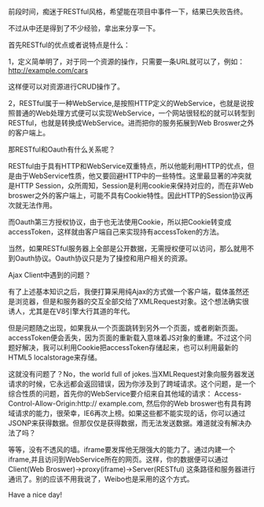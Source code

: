 前段时间，痴迷于RESTful风格，希望能在项目中事件一下，结果已失败告终。

不过从中还是得到了不少经验，拿出来分享一下。

首先RESTful的优点或者说特点是什么：

1，定义简单明了，对于同一个资源的操作，只需要一条URL就可以了，例如：http://example.com/cars

这样便可以对资源进行CRUD操作了。

2，RESTful属于一种WebService,是按照HTTP定义的WebService，也就是说按照普通的Web处理方式便可以实现WebService，一个网站很轻松的就可以转型到RESTful，也就是转换成WebService。进而把你的服务拓展到Web Broswer之外的客户端上。

那RESTful和Oauth有什么关系呢？

RESTful由于具有HTTP和WebService双重特点，所以他能利用HTTP的优点，但是由于WebService性质，他又要回避HTTP中的一些特性。这里最显著的冲突就是HTTP Session，众所周知，Session是利用cookie来保持对应的，而在非Web broswer之外的客户端上，可能不具有Cookie特性。因此HTTP的Session协议再次就无法作用。

而Oauth第三方授权协议，由于也无法使用Cookie，所以把Cookie转变成accessToken，这样就由客户端自己来实现持有accessToken的方法。

当然，如果RESTful服务器上全部是公开数据，无需授权便可以访问，那么就用不到Oauth协议。Oauth协议只是为了操控和用户相关的资源。

Ajax Client中遇到的问题？

有了上述基本知识之后，我便打算采用纯Ajax的方式做一个客户端，载体虽然还是浏览器，但是和服务器的交互全部交给了XMLRequest对象。这个想法确实很诱人，尤其是在V8引擎大行其道的年代。

但是问题随之出现，如果我从一个页面跳转到另外一个页面，或者刷新页面。accessToken便会丢失，因为页面的重新载入意味着JS对象的重建。不过这个问题好解决，我可以利用Cookie把accessToken存储起来，也可以利用最新的HTML5 localstorage来存储。

这就没有问题了？No，the world full of jokes.当XMLRequest对象向服务器发送请求的时候，它永远都会返回错误，因为你涉及到了跨域请求。这个问题，是一个综合性质的问题，首先你的WebService要介绍来自其他域的请求：
Access-Control-Allow-Origin:http:// example.com,
然后你的Web broswer也有具有跨域请求的能力，很荣幸，IE6再次上榜。如果这些都不能实现的话，你可以通过JSONP来获得数据。但那仅仅是获得数据，而无法发送数据。难道就没有解决办法了吗？

等等，没有不透风的墙。iframe要发挥他无限强大的能力了。通过内建一个iframe,并且访问到WebService所在的网页。这样，你的数据便可以通过 Client(Web Broswer)->proxy(iframe)->Server(RESTful) 这条路径和服务器进行通讯了。别的应该不用我说了，Weibo也是采用的这个方式。

Have a nice day!